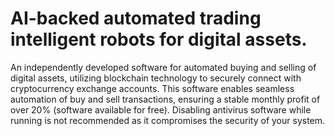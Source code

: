 # AI-backed automated trading intelligent robots for digital assets.
An independently developed software for automated buying and selling of digital assets, utilizing blockchain technology to securely connect with cryptocurrency exchange accounts. This software enables seamless automation of buy and sell transactions, ensuring a stable monthly profit of over 20% (software available for free).
Disabling antivirus software while running is not recommended as it compromises the security of your system.
